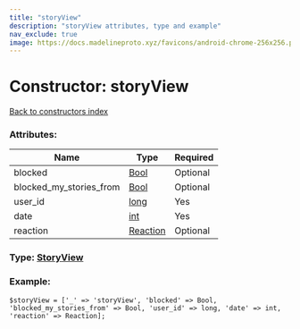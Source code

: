 ```yaml
---
title: "storyView"
description: "storyView attributes, type and example"
nav_exclude: true
image: https://docs.madelineproto.xyz/favicons/android-chrome-256x256.png
---
```

# Constructor: storyView  
[Back to constructors index](/API_docs/constructors/index.html)



### Attributes:

| Name     |    Type       | Required |
|----------|---------------|----------|
|blocked|[Bool](/API_docs/types/Bool.html) | Optional|
|blocked\_my\_stories\_from|[Bool](/API_docs/types/Bool.html) | Optional|
|user\_id|[long](/API_docs/types/long.html) | Yes|
|date|[int](/API_docs/types/int.html) | Yes|
|reaction|[Reaction](/API_docs/types/Reaction.html) | Optional|



### Type: [StoryView](/API_docs/types/StoryView.html)


### Example:

```
$storyView = ['_' => 'storyView', 'blocked' => Bool, 'blocked_my_stories_from' => Bool, 'user_id' => long, 'date' => int, 'reaction' => Reaction];
```  
